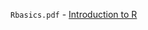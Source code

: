 `Rbasics.pdf` - [Introduction to R](http://girke.bioinformatics.ucr.edu/GEN242/mydoc_Rbasics_01.html "Rbasics.pdf")
